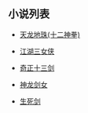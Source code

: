 ## 小说列表



- [天龙地珠(十二神拳)](https://github.com/xiaominghe2014/spider_book/blob/master/book/天龙地珠(十二神拳)/README.md)

- [江湖三女侠](https://github.com/xiaominghe2014/spider_book/blob/master/book/江湖三女侠/README.md)
- [奇正十三剑](https://github.com/xiaominghe2014/spider_book/blob/master/book/奇正十三剑/README.md)
- [神龙剑女](https://github.com/xiaominghe2014/spider_book/blob/master/book/神龙剑女/README.md)
- [生死剑](https://github.com/xiaominghe2014/spider_book/blob/master/book/生死剑/README.md)